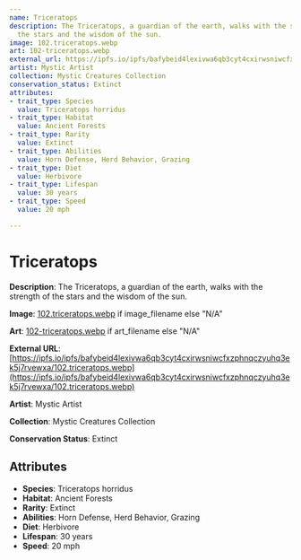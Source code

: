 ```yaml
---
name: Triceratops
description: The Triceratops, a guardian of the earth, walks with the strength of
  the stars and the wisdom of the sun.
image: 102.triceratops.webp
art: 102-triceratops.webp
external_url: https://ipfs.io/ipfs/bafybeid4lexivwa6qb3cyt4cxirwsniwcfxzphnqczyuhq3ek5j7rvewxa/102.triceratops.webp
artist: Mystic Artist
collection: Mystic Creatures Collection
conservation_status: Extinct
attributes:
- trait_type: Species
  value: Triceratops horridus
- trait_type: Habitat
  value: Ancient Forests
- trait_type: Rarity
  value: Extinct
- trait_type: Abilities
  value: Horn Defense, Herd Behavior, Grazing
- trait_type: Diet
  value: Herbivore
- trait_type: Lifespan
  value: 30 years
- trait_type: Speed
  value: 20 mph

---
```


# Triceratops

**Description**: The Triceratops, a guardian of the earth, walks with the strength of the stars and the wisdom of the sun.

**Image**: [102.triceratops.webp](./102.triceratops.webp) if image_filename else "N/A"

**Art**: [102-triceratops.webp](./102-triceratops.webp) if art_filename else "N/A"

**External URL**: [https://ipfs.io/ipfs/bafybeid4lexivwa6qb3cyt4cxirwsniwcfxzphnqczyuhq3ek5j7rvewxa/102.triceratops.webp](https://ipfs.io/ipfs/bafybeid4lexivwa6qb3cyt4cxirwsniwcfxzphnqczyuhq3ek5j7rvewxa/102.triceratops.webp)

**Artist**: Mystic Artist

**Collection**: Mystic Creatures Collection

**Conservation Status**: Extinct

## Attributes
- **Species**: Triceratops horridus
- **Habitat**: Ancient Forests
- **Rarity**: Extinct
- **Abilities**: Horn Defense, Herd Behavior, Grazing
- **Diet**: Herbivore
- **Lifespan**: 30 years
- **Speed**: 20 mph
